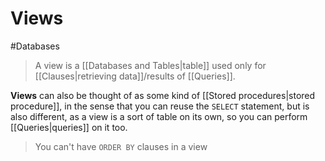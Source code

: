 # Views
#Databases 

> A view is a [[Databases and Tables|table]] used only for [[Clauses|retrieving data]]/results of [[Queries]].

**Views** can also be thought of as some kind of [[Stored procedures|stored procedure]], in the sense that you can reuse the `SELECT` statement, but is also different, as a view is a sort of table on its own, so you can perform [[Queries|queries]] on it too.

> You can't have `ORDER BY` clauses in a view

